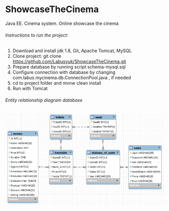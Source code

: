 # ShowcaseTheCinema
Java EE. Cinema system. 
Online showcase the cinema
###### Instructions to run the project:

1. Download and install jdk 1.8, Git, Apache Tomcat, MySQL
2. Clone project: git clone https://github.com/Labusyuk/ShowcaseTheCinema.git
3. Prepare database by running script schema-mysql.sql
4. Configure connection with database by changing com.labus.mycinema.db.ConnectionPool.java , if needed
5. cd to project folder and mvnw clean install
6. Run with Tomcat

###### Entity relationship diagram database

![Image of Yaktocat](https://github.com/Labusyuk/ShowcaseTheCinema/blob/master/CinemaBDModelFirst.png?raw=true)


